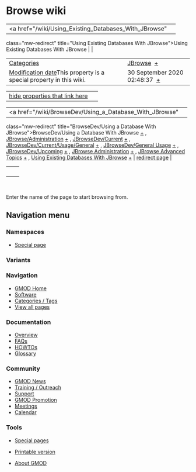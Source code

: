 



<span id="top"></span>




# <span dir="auto">Browse wiki</span>






|  |  |
|----|----|
| <a href="/wiki/Using_Existing_Databases_With_JBrowse"
class="mw-redirect" title="Using Existing Databases With JBrowse">Using
Existing Databases With JBrowse</a> |  |

|  |  |
|----|----|
| [Categories](/wiki/Special%3ACategories "Special%3ACategories") | <span class="smwb-value">[JBrowse](/wiki/Category%3AJBrowse "Category%3AJBrowse")  <span class="smwsearch">[+](/wiki/Special%3ASearchByProperty/JBrowse "Special%3ASearchByProperty/JBrowse")</span></span> |
| <span class="smw-highlighter" data-type="1" state="inline" data-title="Property"><span class="smwbuiltin">[Modification date](/wiki/Property:Modification_date "Property:Modification date")</span><span class="smwttcontent">This property is a special property in this wiki.</span></span> | <span class="smwb-value">30 September 2020 02:48:37  <span class="smwsearch">[+](/wiki/Special%3ASearchByProperty/Modification-20date/30-20September-202020-2002:48:37 "Special%3ASearchByProperty/Modification-20date/30-20September-202020-2002:48:37")</span></span> |

<span id="smw_browse_incoming"></span>

|  |  |
|----|----|
| [hide properties that link here](/mediawiki/index.php?title=Special:Browse&offset=0&dir=out&article=Using+Existing+Databases+With+JBrowse)  |  |

|  |  |
|----|----|
| <span class="smwb-ivalue"><a href="/wiki/BrowseDev/Using_a_Database_With_JBrowse"
class="mw-redirect"
title="BrowseDev/Using a Database With JBrowse">BrowseDev/Using a
Database With JBrowse</a> <span class="smwbrowse">[+](/wiki/Special%3ABrowse/BrowseDev-2FUsing-20a-20Database-20With-20JBrowse "Special%3ABrowse/BrowseDev-2FUsing-20a-20Database-20With-20JBrowse")</span></span> , <span class="smwb-ivalue"><a href="/wiki/JBrowse/Administration" class="mw-redirect"
title="JBrowse/Administration">JBrowse/Administration</a> <span class="smwbrowse">[+](/wiki/Special%3ABrowse/JBrowse-2FAdministration "Special%3ABrowse/JBrowse-2FAdministration")</span></span> , <span class="smwb-ivalue"><a href="/wiki/JBrowseDev/Current" class="mw-redirect"
title="JBrowseDev/Current">JBrowseDev/Current</a> <span class="smwbrowse">[+](/wiki/Special%3ABrowse/JBrowseDev-2FCurrent "Special%3ABrowse/JBrowseDev-2FCurrent")</span></span> , <span class="smwb-ivalue"><a href="/wiki/JBrowseDev/Current/Usage/General" class="mw-redirect"
title="JBrowseDev/Current/Usage/General">JBrowseDev/Current/Usage/General</a> <span class="smwbrowse">[+](/wiki/Special%3ABrowse/JBrowseDev-2FCurrent-2FUsage-2FGeneral "Special%3ABrowse/JBrowseDev-2FCurrent-2FUsage-2FGeneral")</span></span> , <span class="smwb-ivalue"><a href="/wiki/JBrowseDev/General_Usage" class="mw-redirect"
title="JBrowseDev/General Usage">JBrowseDev/General Usage</a> <span class="smwbrowse">[+](/wiki/Special%3ABrowse/JBrowseDev-2FGeneral-20Usage "Special%3ABrowse/JBrowseDev-2FGeneral-20Usage")</span></span> , <span class="smwb-ivalue"><a href="/wiki/JBrowseDev/Upcoming" class="mw-redirect"
title="JBrowseDev/Upcoming">JBrowseDev/Upcoming</a> <span class="smwbrowse">[+](/wiki/Special%3ABrowse/JBrowseDev-2FUpcoming "Special%3ABrowse/JBrowseDev-2FUpcoming")</span></span> , <span class="smwb-ivalue"><a href="/wiki/JBrowse_Administration" class="mw-redirect"
title="JBrowse Administration">JBrowse Administration</a> <span class="smwbrowse">[+](/wiki/Special%3ABrowse/JBrowse-20Administration "Special%3ABrowse/JBrowse-20Administration")</span></span> , <span class="smwb-ivalue"><a href="/wiki/JBrowse_Advanced_Topics" class="mw-redirect"
title="JBrowse Advanced Topics">JBrowse Advanced Topics</a> <span class="smwbrowse">[+](/wiki/Special%3ABrowse/JBrowse-20Advanced-20Topics "Special%3ABrowse/JBrowse-20Advanced-20Topics")</span></span> , <span class="smwb-ivalue"><a href="/wiki/Using_Existing_Databases_With_JBrowse"
class="mw-redirect" title="Using Existing Databases With JBrowse">Using
Existing Databases With JBrowse</a> <span class="smwbrowse">[+](/wiki/Special%3ABrowse/Using-20Existing-20Databases-20With-20JBrowse "Special%3ABrowse/Using-20Existing-20Databases-20With-20JBrowse")</span></span> | [redirect page](/wiki/Special:ListRedirects "Special:ListRedirects") |

|     |     |
|-----|-----|
|     |     |

 

Enter the name of the page to start browsing from.  








## Navigation menu



### Namespaces

- <span id="ca-nstab-special">[Special
  page](/wiki/Special%3ABrowse/Using_Existing_Databases_With_JBrowse "This is a special page, you cannot edit the page itself")</span>


### 

### Variants[](#)









<a href="/wiki/Main_Page"
style="background-image: url(http://gmod.org/images/GMOD-cogs.png);"
title="Visit the main page"></a>


### Navigation



- <span id="n-GMOD-Home">[GMOD Home](/wiki/Main_Page)</span>
- <span id="n-Software">[Software](/wiki/GMOD_Components)</span>
- <span id="n-Categories-.2F-Tags">[Categories /
  Tags](/wiki/Categories)</span>
- <span id="n-View-all-pages">[View all
  pages](/wiki/Special:AllPages)</span>




### Documentation



- <span id="n-Overview">[Overview](/wiki/Overview)</span>
- <span id="n-FAQs">[FAQs](/wiki/Category%3AFAQ)</span>
- <span id="n-HOWTOs">[HOWTOs](/wiki/Category%3AHOWTO)</span>
- <span id="n-Glossary">[Glossary](/wiki/Glossary)</span>




### Community



- <span id="n-GMOD-News">[GMOD News](/wiki/GMOD_News)</span>
- <span id="n-Training-.2F-Outreach">[Training /
  Outreach](/wiki/Training_and_Outreach)</span>
- <span id="n-Support">[Support](/wiki/Support)</span>
- <span id="n-GMOD-Promotion">[GMOD
  Promotion](/wiki/GMOD_Promotion)</span>
- <span id="n-Meetings">[Meetings](/wiki/Meetings)</span>
- <span id="n-Calendar">[Calendar](/wiki/Calendar)</span>




### Tools



- <span id="t-specialpages"><a href="/wiki/Special%3ASpecialPages" accesskey="q"
  title="A list of all special pages [q]">Special pages</a></span>
- <span id="t-print"><a
  href="/mediawiki/index.php?title=Special%3ABrowse/Using_Existing_Databases_With_JBrowse&amp;printable=yes"
  rel="alternate" accesskey="p"
  title="Printable version of this page [p]">Printable version</a></span>





- <span id="footer-places-about">[About
  GMOD](/wiki/GMOD%3AAbout "GMOD%3AAbout")</span>

<!-- -->




